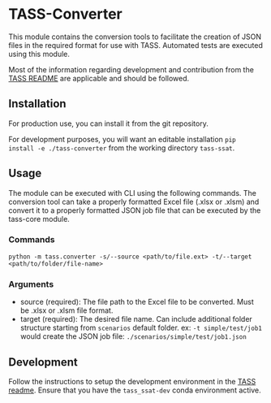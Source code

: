# TASS-Converter

This module contains the conversion tools to facilitate the creation of JSON files in the required format for use with TASS.
Automated tests are executed using this module.

Most of the information regarding development and contribution from the [TASS README](../README.md) are applicable and should be followed.

## Installation

For production use, you can install it from the git repository.

For development purposes, you will want an editable installation ```pip install -e ./tass-converter``` from the working directory ```tass-ssat```.

## Usage

The module can be executed with CLI using the following commands. The conversion tool can take a properly formatted Excel
file (.xlsx or .xlsm) and convert it to a properly formatted JSON job file that can be executed by the tass-core module.

### Commands

`python -m tass.converter -s/--source <path/to/file.ext> -t/--target <path/to/folder/file-name>`

### Arguments

- source (required): The file path to the Excel file to be converted. Must be .xlsx or .xlsm file format. 
- target (required): The desired file name. Can include additional folder structure starting from `scenarios` default folder.
ex: `-t simple/test/job1` would create the JSON job file: `./scenarios/simple/test/job1.json`

## Development

Follow the instructions to setup the development environment in the [TASS readme](../README.md). Ensure that you
have the `tass_ssat-dev` conda environment active.
